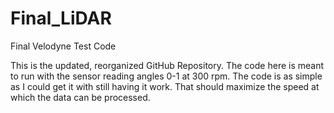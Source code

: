 # Final_LiDAR
Final Velodyne Test Code

This is the updated, reorganized GitHub Repository. The code here is meant to run with the sensor reading angles 0-1 at 300 rpm. The code is as simple as I could get it with still having it work. That should maximize the speed at which the data can be processed.
